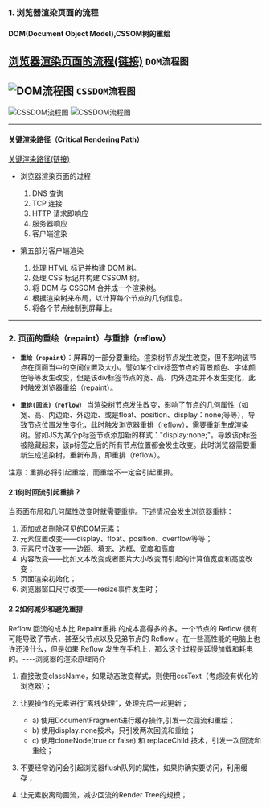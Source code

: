 ### 1. 浏览器渲染页面的流程

#### DOM(Document Object Model),CSSOM树的重绘

[浏览器渲染页面的流程(链接)](https://www.cnblogs.com/chenyoumei/p/9156849.html)
`DOM流程图`
---
![DOM流程图](https://www.w3cplus.com/sites/default/files/blogs/2018/1812/cssom-3.png)
`CSSDOM流程图`
---
![CSSDOM流程图](https://images2018.cnblogs.com/blog/1227776/201806/1227776-20180611113449533-1302562356.png)
![CSSDOM流程图](https://images2018.cnblogs.com/blog/1227776/201806/1227776-20180611113210061-2009638399.png)

----

#### 关键渲染路径（Critical Rendering Path）
[关键渲染路径(链接)](https://zhuanlan.zhihu.com/p/29418126)
* 浏览器渲染页面的过程
    1. DNS 查询
    2. TCP 连接
    3. HTTP 请求即响应
    4. 服务器响应
    5. 客户端渲染

* 第五部分客户端渲染
    1. 处理 HTML 标记并构建 DOM 树。
    2. 处理 CSS 标记并构建 CSSOM 树。
    3. 将 DOM 与 CSSOM 合并成一个渲染树。
    4. 根据渲染树来布局，以计算每个节点的几何信息。
    5. 将各个节点绘制到屏幕上。
---
### 2. 页面的重绘（repaint）与重排（reflow）

* **`重绘（repaint）`**：屏幕的一部分要重绘。渲染树节点发生改变，但不影响该节点在页面当中的空间位置及大小。譬如某个div标签节点的背景颜色、字体颜色等等发生改变，但是该div标签节点的宽、高、内外边距并不发生变化，此时触发浏览器重绘（repaint）。

* **`重排(回流)（reflow）`** 当渲染树节点发生改变，影响了节点的几何属性（如宽、高、内边距、外边距、或是float、position、display：none;等等），导致节点位置发生变化，此时触发浏览器重排（reflow），需要重新生成渲染树。譬如JS为某个p标签节点添加新的样式："display:none;"。导致该p标签被隐藏起来，该p标签之后的所有节点位置都会发生改变。此时浏览器需要重新生成渲染树，重新布局，即重排（reflow）。

注意：重排必将引起重绘，而重绘不一定会引起重排。

#### 2.1何时回流引起重排？

当页面布局和几何属性改变时就需要重排。下述情况会发生浏览器重排：
1. 添加或者删除可见的DOM元素；
2. 元素位置改变——display、float、position、overflow等等；
3. 元素尺寸改变——边距、填充、边框、宽度和高度
4. 内容改变——比如文本改变或者图片大小改变而引起的计算值宽度和高度改变；
5. 页面渲染初始化；
6. 浏览器窗口尺寸改变——resize事件发生时；

#### 2.2如何减少和避免重排

Reflow 回流的成本比 Repaint重排 的成本高得多的多。一个节点的 Reflow 很有可能导致子节点，甚至父节点以及兄弟节点的 Reflow 。在一些高性能的电脑上也许还没什么，但是如果 Reflow 发生在手机上，那么这个过程是延慢加载和耗电的。----浏览器的渲染原理简介

1. 直接改变className，如果动态改变样式，则使用cssText（考虑没有优化的浏览器）；

2. 让要操作的元素进行”离线处理”，处理完后一起更新；

    * a) 使用DocumentFragment进行缓存操作,引发一次回流和重绘；
    * b) 使用display:none技术，只引发两次回流和重绘；
    * c) 使用cloneNode(true or false) 和 replaceChild 技术，引发一次回流和重绘；

3. 不要经常访问会引起浏览器flush队列的属性，如果你确实要访问，利用缓存；

4. 让元素脱离动画流，减少回流的Render Tree的规模；